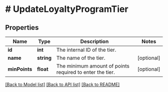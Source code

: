 # # UpdateLoyaltyProgramTier

## Properties

Name | Type | Description | Notes
------------ | ------------- | ------------- | -------------
**id** | **int** | The internal ID of the tier. | 
**name** | **string** | The name of the tier. | [optional] 
**minPoints** | **float** | The minimum amount of points required to enter the tier. | [optional] 

[[Back to Model list]](../../README.md#documentation-for-models) [[Back to API list]](../../README.md#documentation-for-api-endpoints) [[Back to README]](../../README.md)


